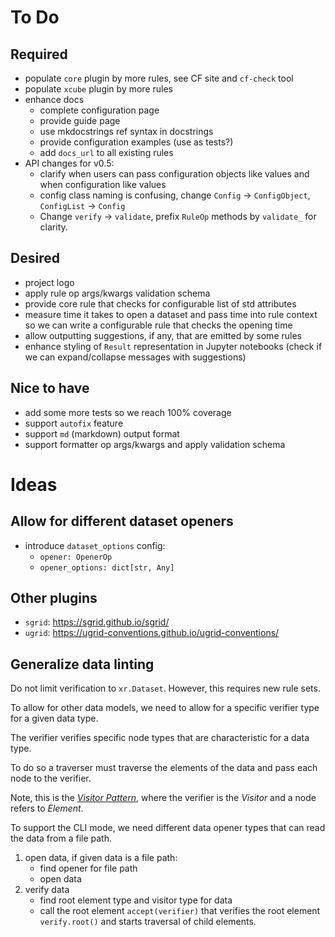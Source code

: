 # To Do

## Required

- populate `core` plugin by more rules, see CF site and `cf-check` tool
- populate `xcube` plugin by more rules
- enhance docs
  - complete configuration page
  - provide guide page
  - use mkdocstrings ref syntax in docstrings
  - provide configuration examples (use as tests?)
  - add `docs_url` to all existing rules 
- API changes for v0.5:
  - clarify when users can pass configuration objects like values 
    and when configuration like values
  - config class naming is confusing, 
    change `Config` -> `ConfigObject`, `ConfigList` -> `Config`
  - Change `verify` -> `validate`, 
    prefix `RuleOp` methods by `validate_` for clarity.

## Desired
 
- project logo
- apply rule op args/kwargs validation schema 
- provide core rule that checks for configurable list of std attributes
- measure time it takes to open a dataset and pass time into rule context 
  so we can write a configurable rule that checks the opening time
- allow outputting suggestions, if any, that are emitted by some rules
- enhance styling of `Result` representation in Jupyter notebooks
  (check if we can expand/collapse messages with suggestions)

## Nice to have

- add some more tests so we reach 100% coverage
- support `autofix` feature
- support `md` (markdown) output format
- support formatter op args/kwargs and apply validation schema

# Ideas

## Allow for different dataset openers

- introduce `dataset_options` config:
  - `opener: OpenerOp`
  - `opener_options: dict[str, Any]`

## Other plugins

- `sgrid`: https://sgrid.github.io/sgrid/
- `ugrid`: https://ugrid-conventions.github.io/ugrid-conventions/

## Generalize data linting

Do not limit verification to `xr.Dataset`.
However, this requires new rule sets.

To allow for other data models, we need to allow 
for a specific verifier type for a given data type.

The verifier verifies specific node types
that are characteristic for a data type.

To do so a traverser must traverse the elements of the data
and pass each node to the verifier.

Note, this is the [_Visitor Pattern_](https://en.wikipedia.org/wiki/Visitor_pattern), 
where the verifier is the _Visitor_ and a node refers to _Element_.

To support the CLI mode, we need different data opener 
types that can read the data from a file path.

1. open data, if given data is a file path: 
   - find opener for file path
   - open data 
2. verify data
   - find root element type and visitor type for data 
   - call the root element `accept(verifier)` that verifies the 
     root element `verify.root()` and starts traversal of 
     child elements.

